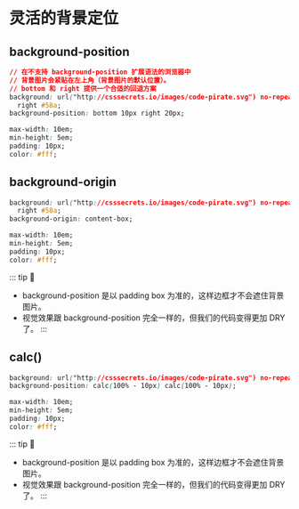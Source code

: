 # 灵活的背景定位

## background-position

```css
// 在不支持 background-position 扩展语法的浏览器中
// 背景图片会紧贴在左上角（背景图片的默认位置）。
// bottom 和 right 提供一个合适的回退方案
background: url("http://csssecrets.io/images/code-pirate.svg") no-repeat bottom
  right #58a;
background-position: bottom 10px right 20px;

max-width: 10em;
min-height: 5em;
padding: 10px;
color: #fff;
```

  <DemoBlock  demo='css-background-position' />

## background-origin

```css
background: url("http://csssecrets.io/images/code-pirate.svg") no-repeat bottom
  right #58a;
background-origin: content-box;

max-width: 10em;
min-height: 5em;
padding: 10px;
color: #fff;
```

  <DemoBlock  demo='css-background-origin' />

::: tip 📝

- background-position 是以 padding box 为准的，这样边框才不会遮住背景图片。
- 视觉效果跟 background-position 完全一样的，但我们的代码变得更加 DRY
  了。
  :::

## calc()

```css
background: url("http://csssecrets.io/images/code-pirate.svg") no-repeat #58a;
background-position: calc(100% - 10px) calc(100% - 10px);

max-width: 10em;
min-height: 5em;
padding: 10px;
color: #fff;
```

  <DemoBlock  demo='css-background-calc' />

::: tip 📝

- background-position 是以 padding box 为准的，这样边框才不会遮住背景图片。
- 视觉效果跟 background-position 完全一样的，但我们的代码变得更加 DRY
  了。
  :::
